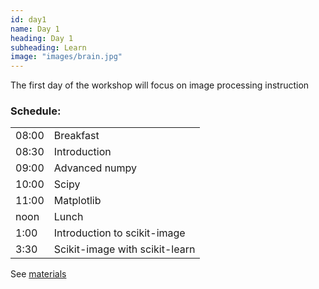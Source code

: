 ```yaml
---
id: day1
name: Day 1
heading: Day 1
subheading: Learn
image: "images/brain.jpg"
---
```


The first day of the workshop will focus on image processing instruction

<h3>Schedule:</h3>

<div class="row">
  <div class="col-md-6">
    <table class="table table-striped">
      <tr> <td>08:00</td> <td>Breakfast</td></tr>
      <tr> <td>08:30</td> <td>Introduction</td></tr>
      <tr> <td>09:00</td> <td>Advanced numpy</td></tr>
      <tr> <td>10:00</td> <td>Scipy</td></tr>
      <tr> <td>11:00</td> <td>Matplotlib</td></tr>
      <tr> <td>noon</td> <td>Lunch</td></tr>
      <tr> <td>1:00</td> <td>Introduction to scikit-image</td></tr>
      <tr> <td>3:30</td> <td>Scikit-image with scikit-learn</td></tr>
    </table>
  </div>

See <a href="https://github.com/scikit-image/skimage-tutorials/blob/master/2015-scipy/index.ipynb">materials</a>
